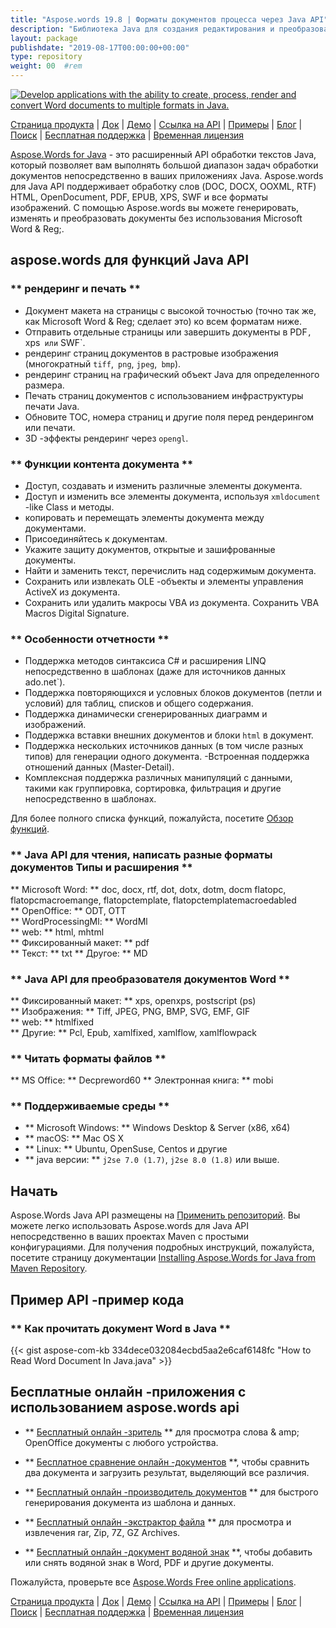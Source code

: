 ```yaml
---
title: "Aspose.words 19.8 | Форматы документов процесса через Java API" 
description: "Библиотека Java для создания редактирования и преобразования документов Word и OpenOffice. Программно работайте с текстом документа, изображениями, формами, таблицами, XML, OLE и другим." 
layout: package
publishdate: "2019-08-17T00:00:00+00:00"
type: repository
weight: 00	#rem
---
```

[![Develop applications with the ability to create, process, render and convert Word documents to multiple formats in Java.](../aspose_words-for-java-banner.png)](./)

[Страница продукта](https://products.aspose.com/words/java) | [Док](https://docs.aspose.com/words/java/) | [Демо](https://products.aspose.app/words/family) | [Ссылка на API](https://apireference.aspose.com/words/java) | [Примеры](https://github.com/aspose-words/Aspose.Words-for-Java/tree/master/Примеры) | [Блог](https://blog.aspose.com/category/words/) | [Поиск](https://search.aspose.com/) | [Бесплатная поддержка](https://forum.aspose.com/c/words) | [Временная лицензия](https://purchase.aspose.com/temporary-license)

[Aspose.Words for Java](https://products.aspose.com/words/java) - это расширенный API обработки текстов Java, который позволяет вам выполнять большой диапазон задач обработки документов непосредственно в ваших приложениях Java. Aspose.words для Java API поддерживает обработку слов (DOC, DOCX, OOXML, RTF) HTML, OpenDocument, PDF, EPUB, XPS, SWF и все форматы изображений. С помощью Aspose.words вы можете генерировать, изменять и преобразовать документы без использования Microsoft Word & Reg;.

## aspose.words для функций Java API

### ** рендеринг и печать **
- Документ макета на страницы с высокой точностью (точно так же, как Microsoft Word & Reg; сделает это) ко всем форматам ниже.
- Отправить отдельные страницы или завершить документы в PDF`, `xps` или` SWF`.
- рендеринг страниц документов в растровые изображения (многократный `tiff`,` png`, `jpeg`,` bmp`).
- рендеринг страниц на графический объект Java для определенного размера.
- Печать страниц документов с использованием инфраструктуры печати Java.
- Обновите TOC, номера страниц и другие поля перед рендерингом или печати.
- 3D -эффекты рендеринг через `opengl`.

### ** Функции контента документа **
- Доступ, создавать и изменить различные элементы документа.
- Доступ и изменить все элементы документа, используя `xmldocument` -like Class и методы.
- копировать и перемещать элементы документа между документами.
- Присоединяйтесь к документам.
- Укажите защиту документов, открытые и зашифрованные документы.
- Найти и заменить текст, перечислить над содержимым документа.
- Сохранить или извлекать OLE -объекты и элементы управления ActiveX из документа.
- Сохранить или удалить макросы VBA из документа. Сохранить VBA Macros Digital Signature.

### ** Особенности отчетности **
- Поддержка методов синтаксиса C# и расширения LINQ непосредственно в шаблонах (даже для источников данных ado.net`).
- Поддержка повторяющихся и условных блоков документов (петли и условий) для таблиц, списков и общего содержания.
- Поддержка динамически сгенерированных диаграмм и изображений.
- Поддержка вставки внешних документов и блоки `html` в документ.
- Поддержка нескольких источников данных (в том числе разных типов) для генерации одного документа.
-Встроенная поддержка отношений данных (Master-Detail).
- Комплексная поддержка различных манипуляций с данными, такими как группировка, сортировка, фильтрация и другие непосредственно в шаблонах.

Для более полного списка функций, пожалуйста, посетите [Обзор функций](https://docs.aspose.com/words/java/feature-overview/).

### ** Java API для чтения, написать разные форматы документов Типы и расширения **
** Microsoft Word: ** doc, docx, rtf, dot, dotx, dotm, docm flatopc, flatopcmacroemange, flatopctemplate, flatopctemplatemacroedabled \
** OpenOffice: ** ODT, OTT \
** WordProcessingMl: ** WordMl \
** web: ** html, mhtml \
** Фиксированный макет: ** pdf \
** Текст: ** txt
** Другое: ** MD

### ** Java API для преобразователя документов Word **
** Фиксированный макет: ** xps, openxps, postscript (ps) \
** Изображения: ** Tiff, JPEG, PNG, BMP, SVG, EMF, GIF \
** web: ** htmlfixed \
** Другие: ** Pcl, Epub, xamlfixed, xamlflow, xamlflowpack

### ** Читать форматы файлов **
** MS Office: ** Decpreword60
** Электронная книга: ** mobi

### ** Поддерживаемые среды **
- ** Microsoft Windows: ** Windows Desktop & Server (x86, x64)
- ** macOS: ** Mac OS X
- ** Linux: ** Ubuntu, OpenSuse, Centos и другие
- ** java версии: ** `j2se 7.0 (1.7)`, `j2se 8.0 (1.8)` или выше.

## Начать

Aspose.Words Java API размещены на [Применить репозиторий](https://repository.aspose.com/words/). Вы можете легко использовать Aspose.words для Java API непосредственно в ваших проектах Maven с простыми конфигурациями. Для получения подробных инструкций, пожалуйста, посетите страницу документации [Installing Aspose.Words for Java from Maven Repository](https://docs.aspose.com/words/java/installation/).

## Пример API -пример кода

### ** Как прочитать документ Word в Java **
{{< gist  aspose-com-kb 334dece032084ecbd5aa2e6caf6148fc "How to Read Word Document In Java.java" >}}

## Бесплатные онлайн -приложения с использованием aspose.words api

- ** [Бесплатный онлайн -зритель](https://products.aspose.app/words/viewer) ** для просмотра слова & amp; OpenOffice документы с любого устройства.

- ** [Бесплатное сравнение онлайн -документов](https://products.aspose.app/words/comparison) **, чтобы сравнить два документа и загрузить результат, выделяющий все различия.

- ** [Бесплатный онлайн -производитель документов](https://products.aspose.app/words/assembly) ** для быстрого генерирования документа из шаблона и данных.

- ** [Бесплатный онлайн -экстрактор файла](https://products.aspose.app/words/unarchive) ** для просмотра и извлечения rar, Zip, 7Z, GZ Archives.

- ** [Бесплатный онлайн -документ водяной знак](https://products.aspose.app/words/watermark) **, чтобы добавить или снять водяной знак в Word, PDF и другие документы.

Пожалуйста, проверьте все [Aspose.Words Free online applications](https://products.aspose.app/words/family).

[Страница продукта](https://products.aspose.com/words/java) | [Док](https://docs.aspose.com/words/java/) | [Демо](https://products.aspose.app/words/family) | [Ссылка на API](https://apireference.aspose.com/words/java) | [Примеры](https://github.com/aspose-words/Aspose.Words-for-Java/tree/master/Примеры) | [Блог](https://blog.aspose.com/category/words/) | [Поиск](https://search.aspose.com/) | [Бесплатная поддержка](https://forum.aspose.com/c/words) | [Временная лицензия](https://purchase.aspose.com/temporary-license)
